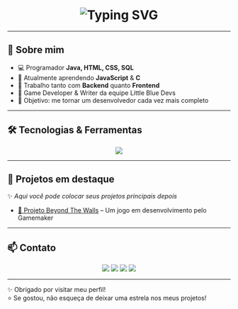 <h1 align="center">
  <img src="https://readme-typing-svg.herokuapp.com?font=Fira+Code&size=30&pause=1000&color=2F81F7&center=true&vCenter=true&width=600&lines=👋+Olá%2C+eu+sou+Daniel+Augusto+Lazerini!;💻+Desenvolvedor+Fullstack;☕+Java+%7C+🌐+HTML+%7C+🎨+CSS+%7C+🗄️+SQL;🚀+Aprendendo+JavaScript+e+C!" alt="Typing SVG" />
</h1>

---

## 🚀 Sobre mim  
- 💻 Programador **Java, HTML, CSS, SQL**  
- 📖 Atualmente aprendendo **JavaScript** & **C**
- 🔧 Trabalho tanto com **Backend** quanto **Frontend**
- 💎 Game Developer & Writer da equipe Little Blue Devs
- 🎯 Objetivo: me tornar um desenvolvedor cada vez mais completo  

---

## 🛠️ Tecnologias & Ferramentas  
<p align="center">
  <img src="https://skillicons.dev/icons?i=java,html,css,js,mysql,git,github" />
</p>

---

## 📂 Projetos em destaque  
✨ *Aqui você pode colocar seus projetos principais depois*  

- [📌 Projeto Beyond The Walls](#) – Um jogo em desenvolvimento pelo Gamemaker  

---

## 📫 Contato  
<p align="center">
  <a href="mailto:daniellazerini@gmail.com"><img src="https://img.shields.io/badge/-Email-%23EA4335?style=for-the-badge&logo=gmail&logoColor=white"/></a>
  <a href="https://www.linkedin.com/in/daniel-augusto-lazerini-ab977b382/"><img src="https://img.shields.io/badge/-LinkedIn-%230A66C2?style=for-the-badge&logo=linkedin&logoColor=white"/></a>
  <a href="https://github.com/DanizinDelax"><img src="https://img.shields.io/badge/-GitHub-%23181717?style=for-the-badge&logo=github&logoColor=white"/></a>
  <a href="https://instagram.com/srto_danny_"><img src="https://img.shields.io/badge/-Instagram-%23E4405F?style=for-the-badge&logo=instagram&logoColor=white"/></a>
</p>

---
✨ Obrigado por visitar meu perfil!  
⭐ Se gostou, não esqueça de deixar uma estrela nos meus projetos!
